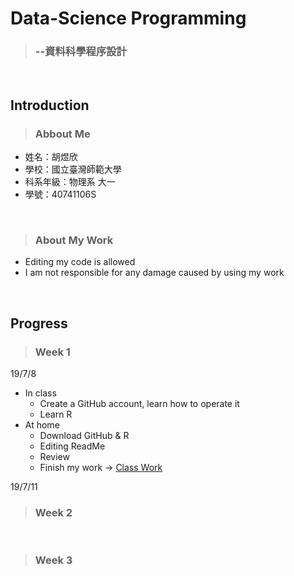 # Data-Science Programming
> ### --資料科學程序設計
<br>

## Introduction
> ### Abbout Me
* 姓名：胡煜欣
* 學校：國立臺灣師範大學
* 科系年級：物理系 大一
* 學號：40741106S
<br>

> ### About My Work
* Editing my code is allowed
* I am not responsible for any damage caused by using my work
<br>

## Progress
> ### Week 1
 19/7/8
 * In class
   * Create a GitHub account, learn how to operate it
   * Learn R
 * At home
   * Download GitHub & R
   * Editing ReadMe
   * Review
   * Finish my work -> [Class Work](https://cinnyhu.github.io/Class/Week1/no_title.html)<br>
   
 19/7/11
<br>

> ### Week 2
<br>

> ### Week 3
